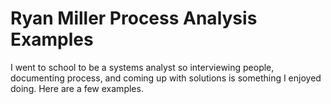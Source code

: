 # Ryan Miller Process Analysis Examples

I went to school to be a systems analyst so interviewing people, documenting process, and coming up with solutions is something I enjoyed doing. Here are a few examples.